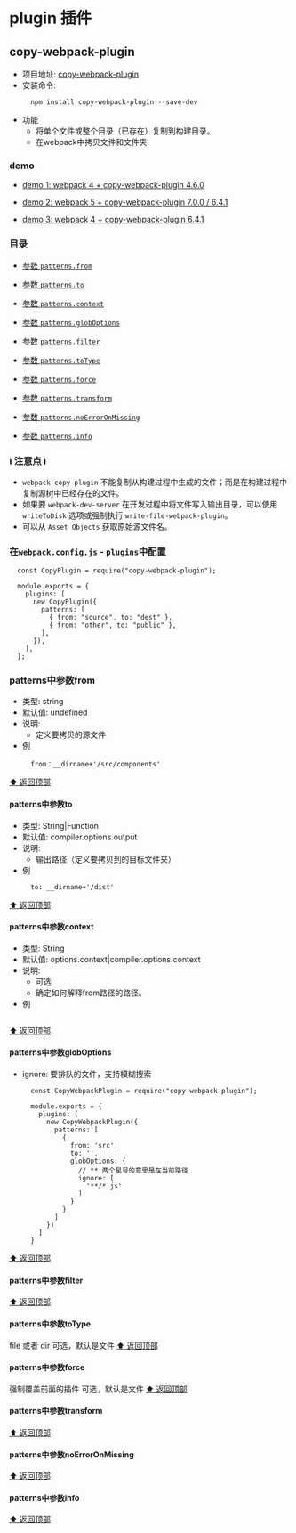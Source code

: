 # plugin 插件

## copy-webpack-plugin
  - 项目地址: [copy-webpack-plugin](https://github.com/webpack-contrib/copy-webpack-plugin)
  - 安装命令: 
    ```
      npm install copy-webpack-plugin --save-dev
    ```
  - 功能  
    - 将单个文件或整个目录（已存在）复制到构建目录。
    - 在webpack中拷贝文件和文件夹

### demo
  - [demo 1: webpack 4 + copy-webpack-plugin 4.6.0](./demo-1/README.md)

  - [demo 2: webpack 5 + copy-webpack-plugin 7.0.0 / 6.4.1](./demo-2/README.md)

  - [demo 3: webpack 4 + copy-webpack-plugin 6.4.1](./demo-3/README.md)

### 目录
  - [参数 `patterns.from`](#patterns中参数from)

  - [参数 `patterns.to`](#patterns中参数to)

  - [参数 `patterns.context`](#patterns中参数context)

  - [参数 `patterns.globOptions`](#patterns中参数globOptions)

  - [参数 `patterns.filter`](#patterns中参数filter)

  - [参数 `patterns.toType`](#patterns中参数toType)

  - [参数 `patterns.force`](#patterns中参数force)

  - [参数 `patterns.transform`](#patterns中参数transform)

  - [参数 `patterns.noErrorOnMissing`](#patterns中参数noErrorOnMissing)

  - [参数 `patterns.info`](#patterns中参数info)

### ℹ️ 注意点 ℹ️
  - `webpack-copy-plugin` 不能复制从构建过程中生成的文件；而是在构建过程中复制源树中已经存在的文件。
  - 如果要 `webpack-dev-server` 在开发过程中将文件写入输出目录，可以使用 `writeToDisk` 选项或强制执行 `write-file-webpack-plugin`。
  - 可以从 `Asset Objects` 获取原始源文件名。

### 在`webpack.config.js` - `plugins`中配置
  ```
    const CopyPlugin = require("copy-webpack-plugin");

    module.exports = {
      plugins: [
        new CopyPlugin({
          patterns: [
            { from: "source", to: "dest" },
            { from: "other", to: "public" },
          ],
        }),
      ],
    };
  ```

### patterns中参数from
  - 类型: string
  - 默认值: undefined
  - 说明:
      - 定义要拷贝的源文件
  - 例
    ```
      from：__dirname+'/src/components'
    ```

  [⬆️ 返回顶部](#copy-webpack-plugin)

#### patterns中参数to
  - 类型: String|Function
  - 默认值: compiler.options.output
  - 说明:
      - 输出路径（定义要拷贝到的目标文件夹）
  - 例
    ```   
      to: __dirname+'/dist'
    ```

  [⬆️ 返回顶部](#copy-webpack-plugin)

#### patterns中参数context
  - 类型: String
  - 默认值: options.context|compiler.options.context
  - 说明:
      - 可选
      - 确定如何解释from路径的路径。
  - 例
    ```   
    ```

  [⬆️ 返回顶部](#copy-webpack-plugin)

#### patterns中参数globOptions
  - ignore: 要排队的文件，支持模糊搜索
    ```
      const CopyWebpackPlugin = require("copy-webpack-plugin");

      module.exports = {
        plugins: [
          new CopyWebpackPlugin({
            patterns: [
              {
                from: 'src',
                to: '',
                globOptions: {
                  // ** 两个星号的意思是在当前路径
                  ignore: [
                    '**/*.js'
                  ]
                }
              }
            ]
          })
        ]
      }
    ```
  [⬆️ 返回顶部](#copy-webpack-plugin)

#### patterns中参数filter

  [⬆️ 返回顶部](#copy-webpack-plugin)

#### patterns中参数toType
file 或者 dir                        可选，默认是文件
  [⬆️ 返回顶部](#copy-webpack-plugin)

#### patterns中参数force
 强制覆盖前面的插件            可选，默认是文件
  [⬆️ 返回顶部](#copy-webpack-plugin)

#### patterns中参数transform

  [⬆️ 返回顶部](#copy-webpack-plugin)

#### patterns中参数noErrorOnMissing

  [⬆️ 返回顶部](#copy-webpack-plugin)

#### patterns中参数info

  [⬆️ 返回顶部](#copy-webpack-plugin)
